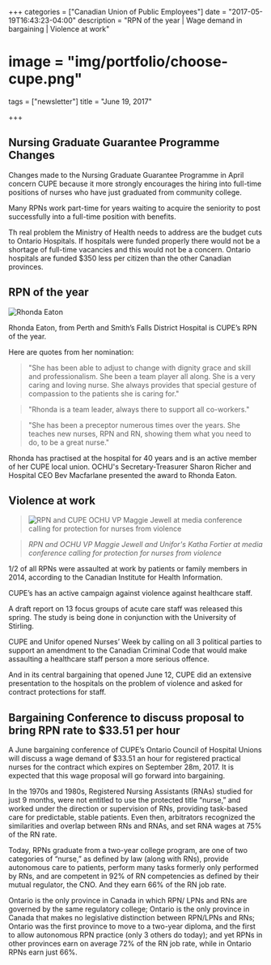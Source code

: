 +++
categories = ["Canadian Union of Public Employees"]
date = "2017-05-19T16:43:23-04:00"
description = "RPN of the year | Wage demand in bargaining | Violence at work"
# image = "img/portfolio/choose-cupe.png"
tags = ["newsletter"]
title = "June 19, 2017"

+++

## Nursing Graduate Guarantee Programme Changes

Changes made to the Nursing Graduate Guarantee Programme in April concern CUPE because it more strongly encourages the hiring into full-time positions of nurses who have just graduated from community college.

Many RPNs work part-time for years waiting to acquire the seniority to post successfully into a full-time position with benefits.

Th real problem the Ministry of Health needs to address are the budget cuts to Ontario Hospitals. If hospitals were funded properly there would not be a shortage of full-time vacancies and this would not be a concern. Ontario hospitals are funded $350 less per citizen than the other Canadian provinces.

## RPN of the year

![Rhonda Eaton](/img/nursing/rhonda.png)

Rhonda Eaton, from Perth and Smith’s Falls District Hospital is CUPE’s RPN of the year.

Here are quotes from her nomination: 

> "She has been able to adjust to change with dignity grace and skill and professionalism. She been a team player all along. She is a very caring and loving nurse. She always provides that special gesture of compassion to the patients she is caring for."

> "Rhonda is a team leader, always there to support all co-workers."

> "She has been a preceptor numerous times over the years. She teaches new nurses, RPN and RN, showing them what you need to do, to be a great nurse." 

Rhonda has practised at the hospital for 40 years and is an active member of her CUPE local union. OCHU's Secretary-Treasurer Sharon Richer and Hospital CEO Bev Macfarlane presented the award to Rhonda Eaton.

## Violence at work

> ![RPN and CUPE OCHU VP Maggie Jewell at media conference calling for protection for nurses from violence](/img/nursing/violence.png) 

> *RPN and OCHU VP Maggie Jewell and Unifor's Katha Fortier at media conference calling for protection for nurses from violence* 

1/2 of all RPNs were assaulted at work by patients or family members in 2014, according to the Canadian Institute for Health Information.

CUPE’s has an active campaign against violence against healthcare staff.

A draft report on 13 focus groups of acute care staff was released this spring. The study is being done in conjunction with the University of Stirling.

CUPE and Unifor opened Nurses’ Week by calling on all 3 political parties to support an amendment to the Canadian Criminal Code that would make assaulting a healthcare staff person a more serious offence.

And in its central bargaining that opened June 12, CUPE did an extensive presentation to the hospitals on the problem of violence and asked for contract protections for staff.





## Bargaining Conference to discuss proposal to bring RPN rate to $33.51 per hour

A June bargaining conference of CUPE’s Ontario Council of Hospital Unions will discuss a wage demand of $33.51 an hour for registered practical nurses for the contract which expires on September 28m, 2017. It is expected that this wage proposal will go forward into bargaining.

In the 1970s and 1980s, Registered Nursing Assistants (RNAs) studied for just 9 months, were not entitled to use the protected title “nurse,” and worked under the direction or supervision of RNs, providing task-based care for predictable, stable patients. Even then, arbitrators recognized the similarities and overlap between RNs and RNAs, and set RNA wages at 75% of the RN rate.

Today, RPNs graduate from a two-year college program, are one of two categories of “nurse,” as defined by law (along with RNs), provide autonomous care to patients, perform many tasks formerly only performed by RNs, and are competent in 92% of RN competencies as defined by their mutual regulator, the CNO. And they earn 66% of the RN job rate.

Ontario is the only province in Canada in which RPN/ LPNs and RNs are governed by the same regulatory college; Ontario is the only province in Canada that makes no legislative distinction between RPN/LPNs and RNs; Ontario was the first province to move to a two-year diploma, and the first to allow autonomous RPN practice (only 3 others do today); and yet RPNs in other provinces earn on average 72% of the RN job rate, while in Ontario RPNs earn just 66%.
